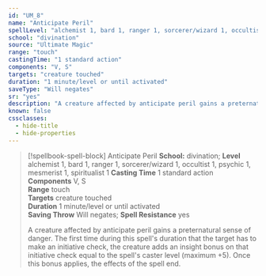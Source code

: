 ```yaml
---
id: "UM_8"
name: "Anticipate Peril"
spellLevel: "alchemist 1, bard 1, ranger 1, sorcerer/wizard 1, occultist 1, psychic 1, mesmerist 1, spiritualist 1"
school: "divination"
source: "Ultimate Magic"
range: "touch"
castingTime: "1 standard action"
components: "V, S"
targets: "creature touched"
duration: "1 minute/level or until activated"
saveType: "Will negates"
sr: "yes"
description: "A creature affected by anticipate peril gains a preternatural sense of danger. The first time during this spell's duration that the target has to make an initiative check, the creature adds an insight bonus on that initiative check equal to the spell's caster level (maximum +5). Once this bonus applies, the effects of the spell end."
known: false
cssclasses:
  - hide-title
  - hide-properties
---
```


> [!spellbook-spell-block] Anticipate Peril
> **School:** divination; **Level** alchemist 1, bard 1, ranger 1, sorcerer/wizard 1, occultist 1, psychic 1, mesmerist 1, spiritualist 1
> **Casting Time** 1 standard action  
> **Components** V, S  
> **Range** touch  
> **Targets** creature touched  
> **Duration** 1 minute/level or until activated  
> **Saving Throw** Will negates; **Spell Resistance** yes
> 
> A creature affected by anticipate peril gains a preternatural sense of danger. The first time during this spell's duration that the target has to make an initiative check, the creature adds an insight bonus on that initiative check equal to the spell's caster level (maximum +5). Once this bonus applies, the effects of the spell end.